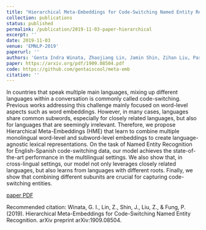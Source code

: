 ```yaml
---
title: "Hierarchical Meta-Embeddings for Code-Switching Named Entity Recognition"
collection: publications
status: published
permalink: /publication/2019-11-03-paper-hierarchical
excerpt: ''
date: 2019-11-03
venue: 'EMNLP-2019'
paperurl: ''
authors: 'Genta Indra Winata, Zhaojiang Lin, Jamin Shin, Zihan Liu, Pascale Fung'
paper: https://arxiv.org/pdf/1909.08504.pdf
code: https://github.com/gentaiscool/meta-emb
citation: ''
---
```

In countries that speak multiple main languages, mixing up different languages within a conversation is commonly called code-switching. Previous works addressing this challenge mainly focused on word-level aspects such as word embeddings. However, in many cases, languages share common subwords, especially for closely related languages, but also for languages that are seemingly irrelevant. Therefore, we propose Hierarchical Meta-Embeddings (HME) that learn to combine multiple monolingual word-level and subword-level embeddings to create language-agnostic lexical representations. On the task of Named Entity Recognition for English-Spanish code-switching data, our model achieves the state-of-the-art performance in the multilingual settings. We also show that, in cross-lingual settings, our model not only leverages closely related languages, but also learns from languages with different roots. Finally, we show that combining different subunits are crucial for capturing code-switching entities.

[paper PDF](https://arxiv.org/pdf/1909.08504.pdf)

Recommended citation: Winata, G. I., Lin, Z., Shin, J., Liu, Z., & Fung, P. (2019). Hierarchical Meta-Embeddings for Code-Switching Named Entity Recognition. arXiv preprint arXiv:1909.08504.